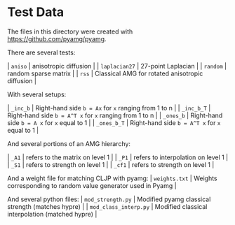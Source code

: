 # Test Data

The files in this directory were created with https://github.com/pyamg/pyamg.

There are several tests:

| `aniso`       | anisotropic diffusion |
| `laplacian27` | 27-point Laplacian |
| `random`      | random sparse matrix |
| `rss`         | Classical AMG for rotated anisotropic diffusion |

With several setups:

| `_inc_b`      | Right-hand side `b = Ax` for `x` ranging from 1 to n |
| `_inc_b_T`    | Right-hand side `b = A^T x` for `x` ranging from 1 to n |
| `_ones_b`     | Right-hand side `b = A x` for `x` equal to 1 |
| `_ones_b_T`   | Right-hand side `b = A^T x` for `x` equal to 1 |

And several portions of an AMG hierarchy:

| `_A1`         | refers to the matrix on level 1 |
| `_P1`         | refers to interpolation on level 1 |
| `_S1`         | refers to strength on level 1 |
| `_cf1`        | refers to strength on level 1 |

And a weight file for matching CLJP with pyamg:
| `weights.txt` | Weights corresponding to random value generator used in Pyamg |

And several python files:
| `mod_strength.py`     | Modified pyamg classical strength (matches hypre) |
| `mod_class_interp.py` | Modified classical interpolation (matched hypre) |



